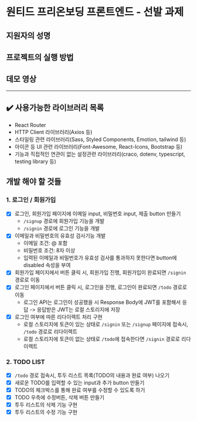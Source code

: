 # 원티드 프리온보딩 프론트엔드 - 선발 과제
## 지원자의 성명
## 프로젝트의 실행 방법
## 데모 영상
---
## ✔️ 사용가능한 라이브러리 목록
- React Router
- HTTP Client 라이브러리(Axios 등)
- 스타일링 관련 라이브러리(Sass, Styled Components, Emotion, tailwind 등)
- 아이콘 등 UI 관련 라이브러리(Font-Awesome, React-Icons, Bootstrap 등)
- 기능과 직접적인 연관이 없는 설정관련 라이브러리(craco, dotenv, typescript, testing library 등)

## 개발 해야 할 것들
### 1. 로그인 / 회원가입
- [x] 로그인, 회원가입 페이지에 이메일 input, 비밀번호 input, 제출 button 만들기
    - `/signup` 경로에 회원가입 기능을 개발
    - `/signin` 경로에 로그인 기능을 개발
- [x] 이메일과 비밀번호의 유효성 검사기능 개발
  - 이메일 조건: @ 포함
  - 비밀번호 조건: 8자 이상
  - 입력된 이메일과 비밀번호가 유효성 검사를 통과하지 못한다면 button에 disabled 속성을 부여
- [x] 회원가입 페이지에서 버튼 클릭 시, 회원가입 진행, 회원가입이 완료되면 `/signin` 경로로 이동
- [x] 로그인 페이지에서 버튼 클릭 시, 로그인을 진행, 로그인이 완료되면 `/todo` 경로로 이동
  - 로그인 API는 로그인이 성공했을 시 Response Body에 JWT를 포함해서 응답 -> 응답받은 JWT는 로컬 스토리지에 저장
- [x] 로그인 여부에 따른 리다이렉트 처리 구현
  - 로컬 스토리지에 토큰이 있는 상태로 `/signin` 또는 `/signup` 페이지에 접속시, `/todo` 경로로 리다이렉트
  - 로컬 스토리지에 토큰이 없는 상태로 `/todo`에 접속한다면 `/signin` 경로로 리다이렉트 

### 2. TODO LIST
- [x] `/todo` 경로 접속시, 투두 리스트 목록(TODO의 내용과 완료 여부) 나오기
- [x] 새로운 TODO를 입력할 수 있는 input과 추가 button 만들기
- [x] TODO의 체크박스를 통해 완료 여부를 수정할 수 있도록 하기
- [x] TODO 우측에 수정버튼, 삭제 버튼 만들기
- [x] 투두 리스트의 삭제 기능 구현
- [x] 투두 리스트의 수정 기능 구현